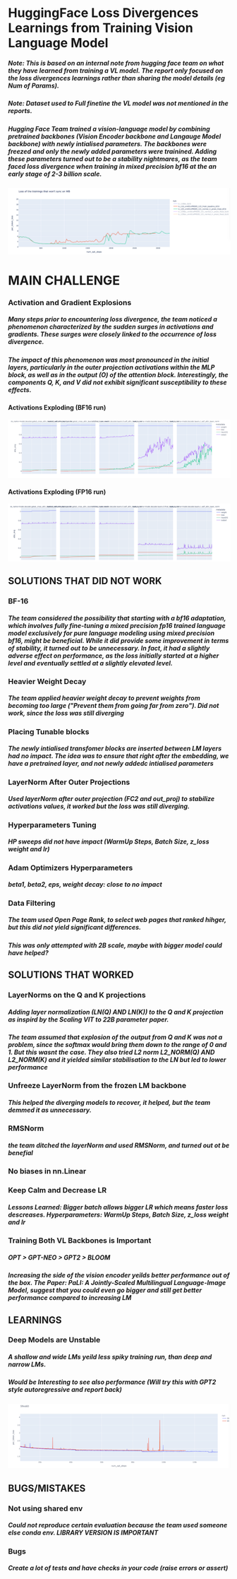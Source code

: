# HuggingFace Loss Divergences Learnings from Training Vision Language Model

##### Note: This is based on an internal note from hugging face team on what they have learned from training a VL model. The report only focused on the loss divergences learnings rather than sharing the model details (eg Num of Params).  
##### Note: Dataset used to Full finetine the VL model was not mentioned in the reports. 

##### Hugging Face Team trained a vision-language model by combining pretrained backbones (Vision Encoder backbone and  Langauge Model backbone) with newly intialised parameters. The backbones were freezed and only the newly added parameters were trainined. Adding these parameters turned out to be a stability nightmares, as the team faced loss divergence when training in mixed precision bf16 at the an early stage of 2-3 billion scale. 


![Alt text](../assets/hugging_face_loss_divergence.png)

# MAIN CHALLENGE

### Activation and Gradient Explosions 

##### Many steps prior to encountering loss divergence, the team noticed a phenomenon characterized by the sudden surges in activations and gradients. These surges were closely linked to the occurrence of loss divergence. 

##### The impact of this phenomenon was most pronounced in the initial layers, particularly in the outer projection activations within the MLP block, as well as in the output (O) of the attention block. Interestingly, the components Q, K, and V did not exhibit significant susceptibility to these effects.

#### Activations Exploding (BF16 run)
![Alt text](../assets/BF16.png)

#### Activations Exploding (FP16 run)
![Alt text](../assets/FP16.png)

## SOLUTIONS THAT DID NOT WORK

### BF-16
##### The team considered the possibility that starting with a bf16 adaptation, which involves fully fine-tuning a mixed precision fp16 trained language model exclusively for pure language modeling using mixed precision bf16, might be beneficial. While it did provide some improvement in terms of stability, it turned out to be unnecessary. In fact, it had a slightly adverse effect on performance, as the loss initially started at a higher level and eventually settled at a slightly elevated level.


### Heavier Weight Decay
##### The team applied heavier weight decay to prevent weights from becoming too large ("Prevent them from going far from zero"). Did not work, since the loss was still diverging

### Placing Tunable blocks
##### The newly intialised transfomer blocks are inserted between LM layers had no impact. The idea was to ensure that right after the embedding, we have a pretrained layer, and not newly addedc intialised parameters 

### LayerNorm After Outer Projections
##### Used layerNorm after outer projection (FC2 and out_proj) to stabilize activations values, it worked but the loss was still diverging.

### Hyperparameters Tuning
##### HP sweeps did not have impact (WarmUp Steps, Batch Size, z_loss weight and lr)

### Adam Optimizers Hyperparameters
##### beta1, beta2, eps, weight decay: close to no impact 

### Data Filtering
##### The team used Open Page Rank, to select web pages that ranked hihger, but this did not yield significant differences. 
##### This was only attempted with 2B scale, maybe with bigger model could have helped?


## SOLUTIONS THAT WORKED 

### LayerNorms on the Q and K projections
##### Adding layer normalization (LN(Q) AND LN(K)) to the Q and K projection as inspird by the Scaling VIT to 22B parameter paper. 
##### The team assumed that explosion of the output from Q and K was not a problem, since the softmax would bring them down to the range of 0 and 1. But this wasnt the case. They also tried L2 norm L2_NORM(Q) AND L2_NORM(K) and it yielded similar stabilisation to the LN but led to lower performance

### Unfreeze LayerNorm from the frozen LM backbone 
##### This helped the diverging models to recover, it helped, but the team demmed it as unnecessary. 

### RMSNorm
##### the team ditched the layerNorm and used RMSNorm, and turned out ot be benefial

### No biases in nn.Linear

### Keep Calm and Decrease LR
##### Lessons Learned: Bigger batch allows bigger LR which means faster loss descreases. Hyperparameters: WarmUp Steps, Batch Size, z_loss weight and lr

### Training Both VL Backbones is Important
##### OPT > GPT-NEO > GPT2 > BLOOM
##### Increasing the side of the vision encoder yeilds better performance out of the box. The Paper: PaLI: A Jointly-Scaled Multilingual Language-Image Model, suggest that you could even go bigger and still get better performance compared to increasing LM


## LEARNINGS

### Deep Models are Unstable
##### A shallow and wide LMs yeild less spiky training run, than deep and narrow  LMs. 
##### Would be Interesting to see also performance (Will try this with GPT2 style autoregressive and report back)
![Alt text](../assets/deep_narrow.png)

## BUGS/MISTAKES

### Not using shared env
##### Could not reproduce certain evaluation because the team used someone else conda env. LIBRARY VERSION IS IMPORTANT 

### Bugs
##### Create a lot of tests and have checks in your code (raise errors or assert)







